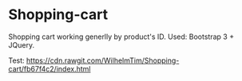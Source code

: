 # Shopping-cart
Shopping cart working generlly by product's ID. Used: Bootstrap 3 + JQuery.

Test: https://cdn.rawgit.com/WilhelmTim/Shopping-cart/fb67f4c2/index.html
